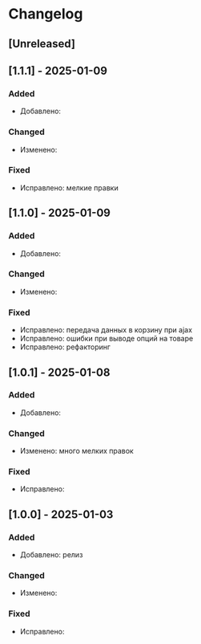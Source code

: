 # Changelog

## [Unreleased]

## [1.1.1] - 2025-01-09

### Added
- Добавлено: 

### Changed
- Изменено: 

### Fixed
- Исправлено: мелкие правки

## [1.1.0] - 2025-01-09

### Added
- Добавлено: 

### Changed
- Изменено: 

### Fixed
- Исправлено: передача данных в корзину при ajax
- Исправлено: ошибки при выводе опций на товаре
- Исправлено: рефакторинг

## [1.0.1] - 2025-01-08

### Added
- Добавлено: 

### Changed
- Изменено: много мелких правок

### Fixed
- Исправлено:


## [1.0.0] - 2025-01-03

### Added
- Добавлено: релиз

### Changed
- Изменено:

### Fixed
- Исправлено:




